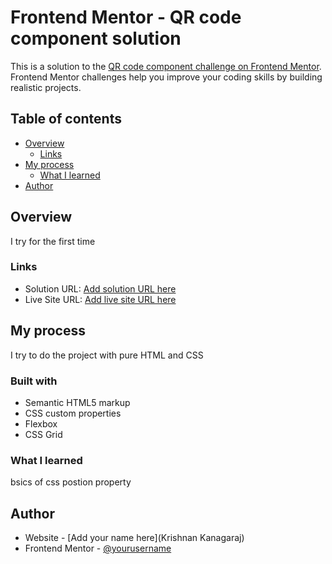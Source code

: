 
# Frontend Mentor - QR code component solution

This is a solution to the [QR code component challenge on Frontend Mentor](https://www.frontendmentor.io/challenges/qr-code-component-iux_sIO_H). Frontend Mentor challenges help you improve your coding skills by building realistic projects. 

## Table of contents

- [Overview](#overview)
  - [Links](#links)
- [My process](#my-process)
  - [What I learned](#what-i-learned)
- [Author](#author)


## Overview
I try for the first time 


### Links

- Solution URL: [Add solution URL here](https://github.com/krishnankanagaraj/frontendmentor-qrcode)
- Live Site URL: [Add live site URL here](https://krishnankanagaraj.github.io/frontendmentor-qrcode/)

## My process
I try to do the project with pure HTML and CSS

### Built with

- Semantic HTML5 markup
- CSS custom properties
- Flexbox
- CSS Grid

### What I learned
bsics of css postion property



## Author

- Website - [Add your name here](Krishnan Kanagaraj)
- Frontend Mentor - [@yourusername](https://www.frontendmentor.io/profile/krishnankanagaraj)




